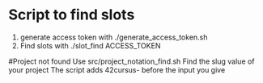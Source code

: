 # Script to find slots

1. generate access token with ./generate_access_token.sh
2. Find slots with ./slot_find ACCESS_TOKEN

#Project not found
Use src/project_notation_find.sh
Find the slug value of your project
The script adds 42cursus- before the input you give
